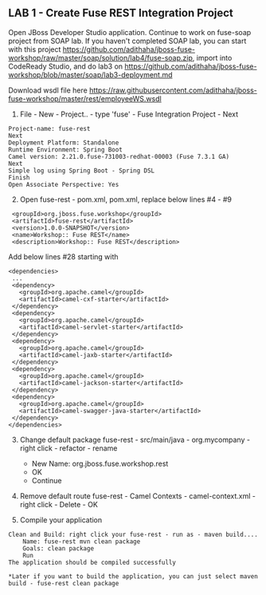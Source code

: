 
## LAB 1 - Create Fuse REST Integration Project

Open JBoss Developer Studio application. Continue to work on fuse-soap project from SOAP lab. If you haven't completed SOAP lab, you can start with this project https://github.com/adithaha/jboss-fuse-workshop/raw/master/soap/solution/lab4/fuse-soap.zip, import into CodeReady Studio, and do lab3 on https://github.com/adithaha/jboss-fuse-workshop/blob/master/soap/lab3-deployment.md

Download wsdl file here https://raw.githubusercontent.com/adithaha/jboss-fuse-workshop/master/rest/employeeWS.wsdl

1. File - New - Project.. - type 'fuse' - Fuse Integration Project - Next
 ```
Project-name: fuse-rest
Next
Deployment Platform: Standalone
Runtime Environment: Spring Boot
Camel version: 2.21.0.fuse-731003-redhat-00003 (Fuse 7.3.1 GA)
Next
Simple log using Spring Boot - Spring DSL
Finish
Open Associate Perspective: Yes
 ```
2. Open fuse-rest - pom.xml, pom.xml, replace below lines #4 - #9
 ``` 
  <groupId>org.jboss.fuse.workshop</groupId>
  <artifactId>fuse-rest</artifactId>
  <version>1.0.0-SNAPSHOT</version>
  <name>Workshop:: Fuse REST</name>
  <description>Workshop:: Fuse REST</description>
```
  Add below lines #28 starting with <dependency>
  
   ``` 
  <dependencies>
    ...
    <dependency>
      <groupId>org.apache.camel</groupId>
      <artifactId>camel-cxf-starter</artifactId>
    </dependency>
    <dependency>
      <groupId>org.apache.camel</groupId>
      <artifactId>camel-servlet-starter</artifactId>
    </dependency>
    <dependency>
      <groupId>org.apache.camel</groupId>
      <artifactId>camel-jaxb-starter</artifactId>
    </dependency>
    <dependency>
      <groupId>org.apache.camel</groupId>
      <artifactId>camel-jackson-starter</artifactId>
    </dependency>
    <dependency>
      <groupId>org.apache.camel</groupId>
      <artifactId>camel-swagger-java-starter</artifactId>
    </dependency>
  </dependencies>
  
  ```

3. Change default package fuse-rest - src/main/java - org.mycompany - right click - refactor - rename
	- New Name: org.jboss.fuse.workshop.rest
	- OK
	- Continue
4. Remove default route fuse-rest - Camel Contexts - camel-context.xml - right click - Delete - OK

5. Compile your application
```
Clean and Build: right click your fuse-rest - run as - maven build....
	Name: fuse-rest mvn clean package
	Goals: clean package
	Run
The application should be compiled successfully

*Later if you want to build the application, you can just select maven build - fuse-rest clean package
```

